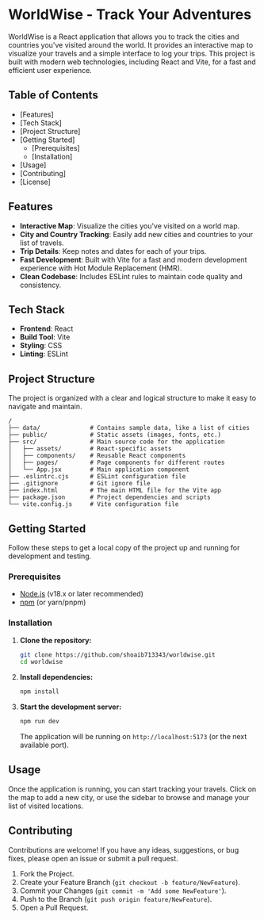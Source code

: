 # WorldWise - Track Your Adventures

WorldWise is a React application that allows you to track the cities and countries you've visited around the world. It provides an interactive map to visualize your travels and a simple interface to log your trips. This project is built with modern web technologies, including React and Vite, for a fast and efficient user experience.

## Table of Contents

  - [Features]
  - [Tech Stack]
  - [Project Structure]
  - [Getting Started]
      - [Prerequisites]
      - [Installation]
  - [Usage]
  - [Contributing]
  - [License]

## Features

  - **Interactive Map**: Visualize the cities you've visited on a world map.
  - **City and Country Tracking**: Easily add new cities and countries to your list of travels.
  - **Trip Details**: Keep notes and dates for each of your trips.
  - **Fast Development**: Built with Vite for a fast and modern development experience with Hot Module Replacement (HMR).
  - **Clean Codebase**: Includes ESLint rules to maintain code quality and consistency.

## Tech Stack

  - **Frontend**: React
  - **Build Tool**: Vite
  - **Styling**: CSS
  - **Linting**: ESLint

## Project Structure

The project is organized with a clear and logical structure to make it easy to navigate and maintain.

```
/
├── data/              # Contains sample data, like a list of cities
├── public/            # Static assets (images, fonts, etc.)
├── src/               # Main source code for the application
│   ├── assets/        # React-specific assets
│   ├── components/    # Reusable React components
│   ├── pages/         # Page components for different routes
│   └── App.jsx        # Main application component
├── .eslintrc.cjs      # ESLint configuration file
├── .gitignore         # Git ignore file
├── index.html         # The main HTML file for the Vite app
├── package.json       # Project dependencies and scripts
└── vite.config.js     # Vite configuration file
```

## Getting Started

Follow these steps to get a local copy of the project up and running for development and testing.

### Prerequisites

  - [Node.js](https://nodejs.org/en/) (v18.x or later recommended)
  - [npm](https://www.npmjs.com/) (or yarn/pnpm)

### Installation

1.  **Clone the repository:**

    ```bash
    git clone https://github.com/shoaib713343/worldwise.git
    cd worldwise
    ```

2.  **Install dependencies:**

    ```bash
    npm install
    ```

3.  **Start the development server:**

    ```bash
    npm run dev
    ```

    The application will be running on `http://localhost:5173` (or the next available port).

## Usage

Once the application is running, you can start tracking your travels. Click on the map to add a new city, or use the sidebar to browse and manage your list of visited locations.

## Contributing

Contributions are welcome\! If you have any ideas, suggestions, or bug fixes, please open an issue or submit a pull request.

1.  Fork the Project.
2.  Create your Feature Branch (`git checkout -b feature/NewFeature`).
3.  Commit your Changes (`git commit -m 'Add some NewFeature'`).
4.  Push to the Branch (`git push origin feature/NewFeature`).
5.  Open a Pull Request.
